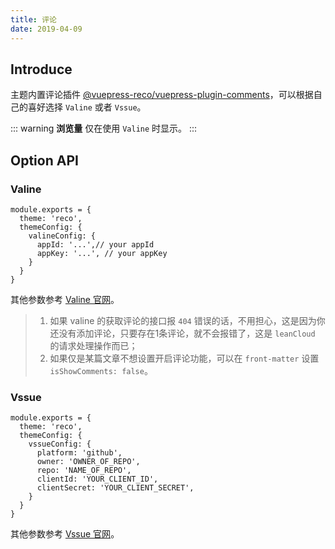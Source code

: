 ```yaml
---
title: 评论
date: 2019-04-09
---
```


## Introduce

主题内置评论插件 [@vuepress-reco/vuepress-plugin-comments](/views/plugins/)，可以根据自己的喜好选择 `Valine` 或者 `Vssue`。

::: warning
**浏览量** 仅在使用 `Valine` 时显示。
:::

## Option API

### Valine

```javscript
module.exports = {
  theme: 'reco',
  themeConfig: {
    valineConfig: {
      appId: '...',// your appId
      appKey: '...', // your appKey
    }
  }  
}
```

其他参数参考 [Valine 官网](https://valine.js.org/configuration.html)。

> 1. 如果 valine 的获取评论的接口报 `404` 错误的话，不用担心，这是因为你还没有添加评论，只要存在1条评论，就不会报错了，这是 `leanCloud` 的请求处理操作而已；
> 2. 如果仅是某篇文章不想设置开启评论功能，可以在 `front-matter` 设置 `isShowComments: false`。

### Vssue

```javscript
module.exports = {
  theme: 'reco',
  themeConfig: {
    vssueConfig: {
      platform: 'github',
      owner: 'OWNER_OF_REPO',
      repo: 'NAME_OF_REPO',
      clientId: 'YOUR_CLIENT_ID',
      clientSecret: 'YOUR_CLIENT_SECRET',
    }
  }  
}
```

其他参数参考 [Vssue 官网](https://vssue.js.org/zh/options/)。